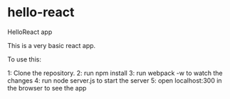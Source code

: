 # hello-react
HelloReact app

This is a very basic react app.

To use this:

1: Clone the repository.
2: run npm install
3: run webpack -w to watch the changes
4: run node server.js to start the server
5: open localhost:300 in the browser to see the app
